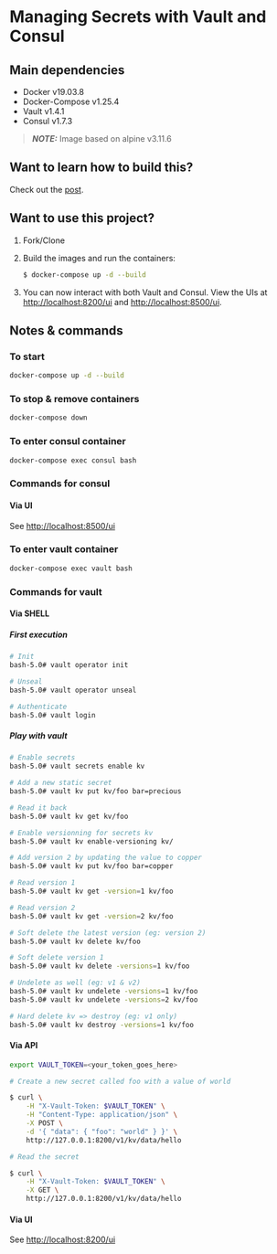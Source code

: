 # Managing Secrets with Vault and Consul

## Main dependencies

* Docker v19.03.8
* Docker-Compose v1.25.4
* Vault v1.4.1
* Consul v1.7.3

> **_NOTE:_**  Image based on alpine v3.11.6

## Want to learn how to build this?

Check out the [post](https://testdriven.io/managing-secrets-with-vault-and-consul).

## Want to use this project?

1. Fork/Clone

1. Build the images and run the containers:

    ```sh
    $ docker-compose up -d --build
    ```

1. You can now interact with both Vault and Consul. View the UIs at [http://localhost:8200/ui](http://localhost:8200/ui) and [http://localhost:8500/ui](http://localhost:8500/ui).

## Notes & commands

### To start

```bash
docker-compose up -d --build
```

### To stop & remove containers

```bash
docker-compose down
```

### To enter consul container

```bash
docker-compose exec consul bash
```

### Commands for consul

#### Via UI

See [http://localhost:8500/ui](http://localhost:8500/ui)

### To enter vault container

```bash
docker-compose exec vault bash
```

### Commands for vault

#### Via SHELL

##### First execution

```bash
# Init
bash-5.0# vault operator init

# Unseal
bash-5.0# vault operator unseal

# Authenticate
bash-5.0# vault login
```

##### Play with vault

```bash
# Enable secrets
bash-5.0# vault secrets enable kv

# Add a new static secret
bash-5.0# vault kv put kv/foo bar=precious

# Read it back
bash-5.0# vault kv get kv/foo

# Enable versionning for secrets kv
bash-5.0# vault kv enable-versioning kv/

# Add version 2 by updating the value to copper
bash-5.0# vault kv put kv/foo bar=copper

# Read version 1
bash-5.0# vault kv get -version=1 kv/foo

# Read version 2
bash-5.0# vault kv get -version=2 kv/foo

# Soft delete the latest version (eg: version 2)
bash-5.0# vault kv delete kv/foo

# Soft delete version 1
bash-5.0# vault kv delete -versions=1 kv/foo

# Undelete as well (eg: v1 & v2)
bash-5.0# vault kv undelete -versions=1 kv/foo
bash-5.0# vault kv undelete -versions=2 kv/foo

# Hard delete kv => destroy (eg: v1 only)
bash-5.0# vault kv destroy -versions=1 kv/foo
```

#### Via API

```bash
export VAULT_TOKEN=<your_token_goes_here>

# Create a new secret called foo with a value of world

$ curl \
    -H "X-Vault-Token: $VAULT_TOKEN" \
    -H "Content-Type: application/json" \
    -X POST \
    -d '{ "data": { "foo": "world" } }' \
    http://127.0.0.1:8200/v1/kv/data/hello

# Read the secret

$ curl \
    -H "X-Vault-Token: $VAULT_TOKEN" \
    -X GET \
    http://127.0.0.1:8200/v1/kv/data/hello
```

#### Via UI

See [http://localhost:8200/ui](http://localhost:8200/ui)
